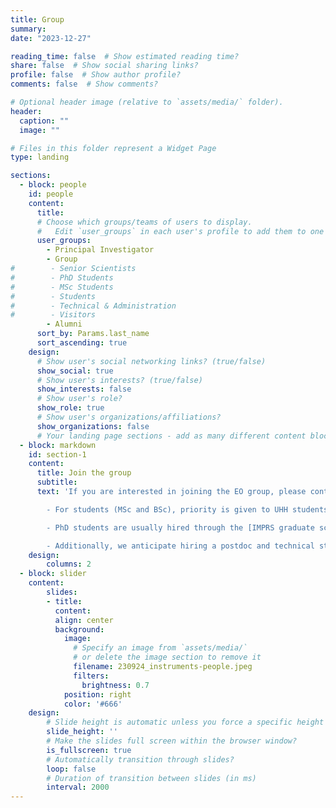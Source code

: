 ```yaml
---
title: Group
summary: 
date: "2023-12-27"

reading_time: false  # Show estimated reading time?
share: false  # Show social sharing links?
profile: false  # Show author profile?
comments: false  # Show comments?

# Optional header image (relative to `assets/media/` folder).
header:
  caption: ""
  image: ""

# Files in this folder represent a Widget Page
type: landing

sections:
  - block: people
    id: people
    content:
      title:
      # Choose which groups/teams of users to display.
      #   Edit `user_groups` in each user's profile to add them to one or more of these groups.
      user_groups:
        - Principal Investigator
        - Group
#        - Senior Scientists
#        - PhD Students
#        - MSc Students
#        - Students
#        - Technical & Administration
#        - Visitors
        - Alumni
      sort_by: Params.last_name
      sort_ascending: true
    design:
      # Show user's social networking links? (true/false)
      show_social: true
      # Show user's interests? (true/false)
      show_interests: false
      # Show user's role?
      show_role: true
      # Show user's organizations/affiliations?
      show_organizations: false
      # Your landing page sections - add as many different content blocks as you like
  - block: markdown
    id: section-1
    content:
      title: Join the group
      subtitle: 
      text: 'If you are interested in joining the EO group, please contact us.  

        - For students (MSc and BSc), priority is given to UHH students planning dissertations in the [Oceanography/Geophysics](https://www.ifm.uni-hamburg.de/education/bachelor.html) (BSc) or [Ocean and Climate Physics](https://www.ifm.uni-hamburg.de/en/education/master.html) (MSc) programs.  

        - PhD students are usually hired through the [IMPRS graduate school](https://mpimet.mpg.de/en/career/imprs-esm) with a deadline by the middle of September each year. 

        - Additionally, we anticipate hiring a postdoc and technical staff in the near future (1-2 years).  If this may be of interest to you, please email [Eleanor](mailto:eleanor.frajka@uni-hamburg.de).'
    design:
        columns: 2
  - block: slider
    content:
        slides:
        - title: 
          content: 
          align: center
          background:
            image:
              # Specify an image from `assets/media/`
              # or delete the image section to remove it
              filename: 230924_instruments-people.jpeg
              filters:
                brightness: 0.7
            position: right
            color: '#666'
    design:
        # Slide height is automatic unless you force a specific height (e.g. '400px')
        slide_height: ''
        # Make the slides full screen within the browser window?
        is_fullscreen: true
        # Automatically transition through slides?
        loop: false
        # Duration of transition between slides (in ms)
        interval: 2000
---
```


